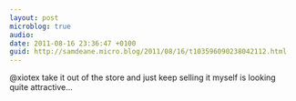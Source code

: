 ```yaml
---
layout: post
microblog: true
audio: 
date: 2011-08-16 23:36:47 +0100
guid: http://samdeane.micro.blog/2011/08/16/t103596090238042112.html
---
```

@xiotex take it out of the store and just keep selling it myself is looking quite attractive...
